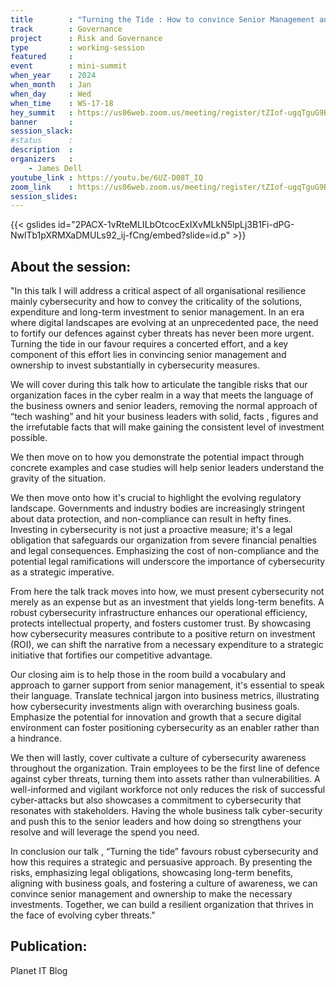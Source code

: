 ```yaml
---
title        : "Turning the Tide : How to convince Senior Management and Ownership to invest in Cybersecurity"
track        : Governance
project      : Risk and Governance
type         : working-session
featured     :
event        : mini-summit
when_year    : 2024
when_month   : Jan
when_day     : Wed
when_time    : WS-17-18
hey_summit   : https://us06web.zoom.us/meeting/register/tZIof-ugqTguG9BFrY1fyvyPbpENNQ6LzXVh
banner       : 
session_slack:
#status      : 
description  :
organizers   :
    - James Dell     
youtube_link : https://youtu.be/6UZ-D08T_IQ
zoom_link    : https://us06web.zoom.us/meeting/register/tZIof-ugqTguG9BFrY1fyvyPbpENNQ6LzXVh
session_slides:
---
```

{{< gslides id="2PACX-1vRteMLILbOtcocExIXvMLkN5lpLj3B1Fi-dPG-NwlTb1pXRMXaDMULs92_ij-fCng/embed?slide=id.p" >}}

## About the session:
"In this talk I will address a critical aspect of all organisational resilience mainly cybersecurity and how to convey the criticality of the solutions, expenditure and long-term investment to senior management. In an era where digital landscapes are evolving at an unprecedented pace, the need to fortify our defences against cyber threats has never been more urgent. Turning the tide in our favour requires a concerted effort, and a key component of this effort lies in convincing senior management and ownership to invest substantially in cybersecurity measures.
 
We will cover during this talk how to articulate the tangible risks that our organization faces in the cyber realm in a way that meets the language of the business owners and senior leaders, removing the normal approach of “tech washing” and hit your business leaders with solid, facts , figures and the irrefutable facts that will make gaining the consistent level of investment possible.
 
We then move on to how you demonstrate the potential impact through concrete examples and case studies will help senior leaders understand the gravity of the situation.
 
We then move onto how it's crucial to highlight the evolving regulatory landscape. Governments and industry bodies are increasingly stringent about data protection, and non-compliance can result in hefty fines. Investing in cybersecurity is not just a proactive measure; it's a legal obligation that safeguards our organization from severe financial penalties and legal consequences. Emphasizing the cost of non-compliance and the potential legal ramifications will underscore the importance of cybersecurity as a strategic imperative.
 
From here the talk track moves into how, we must present cybersecurity not merely as an expense but as an investment that yields long-term benefits. A robust cybersecurity infrastructure enhances our operational efficiency, protects intellectual property, and fosters customer trust. By showcasing how cybersecurity measures contribute to a positive return on investment (ROI), we can shift the narrative from a necessary expenditure to a strategic initiative that fortifies our competitive advantage.
 
Our closing aim is to help those in the room build a vocabulary and approach to garner support from senior management, it's essential to speak their language. Translate technical jargon into business metrics, illustrating how cybersecurity investments align with overarching business goals. Emphasize the potential for innovation and growth that a secure digital environment can foster positioning cybersecurity as an enabler rather than a hindrance.
 
We then will lastly, cover cultivate a culture of cybersecurity awareness throughout the organization. Train employees to be the first line of defence against cyber threats, turning them into assets rather than vulnerabilities. A well-informed and vigilant workforce not only reduces the risk of successful cyber-attacks but also showcases a commitment to cybersecurity that resonates with stakeholders. Having the whole business talk cyber-security and push this to the senior leaders and how doing so strengthens your resolve and will leverage the spend you need.
 
In conclusion our talk , “Turning the tide” favours robust cybersecurity and how this requires a strategic and persuasive approach. By presenting the risks, emphasizing legal obligations, showcasing long-term benefits, aligning with business goals, and fostering a culture of awareness, we can convince senior management and ownership to make the necessary investments. Together, we can build a resilient organization that thrives in the face of evolving cyber threats."

## Publication:
Planet IT Blog
